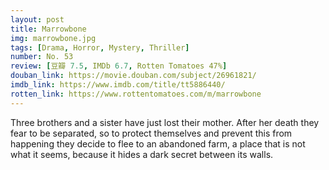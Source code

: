 ```yaml
---
layout: post 
title: Marrowbone
img: marrowbone.jpg
tags: [Drama, Horror, Mystery, Thriller]
number: No. 53
review: [豆瓣 7.5, IMDb 6.7, Rotten Tomatoes 47%]
douban_link: https://movie.douban.com/subject/26961821/
imdb_link: https://www.imdb.com/title/tt5886440/
rotten_link: https://www.rottentomatoes.com/m/marrowbone
---
```


Three brothers and a sister have just lost their mother. After her death they fear to be separated, so to protect themselves and prevent this from happening they decide to flee to an abandoned farm, a place that is not what it seems, because it hides a dark secret between its walls.